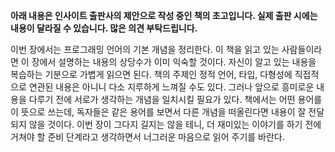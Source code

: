 **아래 내용은 인사이트 출판사의 제안으로 작성 중인 책의 초고입니다. 실제 출판 시에는 내용이 달라질 수 있습니다. 많은 의견 부탁드립니다.**

이번 장에서는 프로그래밍 언어의 기본 개념을 정리한다. 이 책을 읽고 있는
사람들이라면 이 장에서 설명하는 내용의 상당수가 이미 익숙할 것이다. 자신이 알고
있는 내용을 복습하는 기분으로 가볍게 읽으면 된다. 책의 주제인 정적 언어, 타입,
다형성에 직접적으로 연관된 내용은 아니니 다소 지루하게 느껴질 수도 있다. 그러나
앞으로 흥미로운 내용을 다루기 전에 서로가 생각하는 개념을 일치시킬 필요가 있다.
책에서는 어떤 용어를 이 뜻으로 쓰는데, 독자들은 같은 용어를 보면서 다른 개념을
떠올린다면 내용이 잘 전달되지 않을 것이다. 이번 장이 그다지 길지는 않을 테니, 더
재미있는 이야기를 하기 전에 거쳐야 할 준비 단계라고 생각하면서 너그러운 마음으로
읽어 주기를 바란다.
